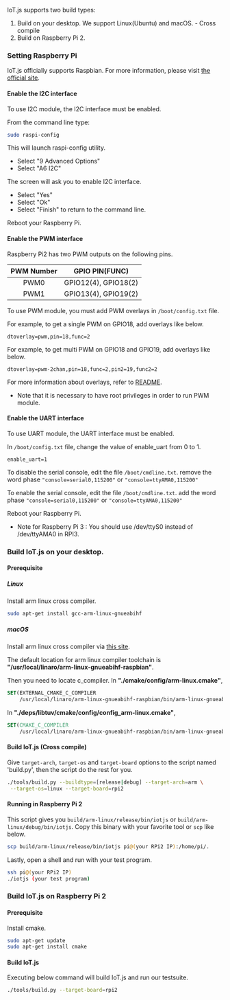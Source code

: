 
IoT.js supports two build types:

1. Build on your desktop. We support Linux(Ubuntu) and macOS. - Cross compile
2. Build on Raspberry Pi 2.

### Setting Raspberry Pi

IoT.js officially supports Raspbian. For more information, please visit [the official site](https://www.raspberrypi.org/downloads/raspbian/).

#### Enable the I2C interface

To use I2C module, the I2C interface must be enabled.

From the command line type:
```bash
sudo raspi-config
```
This will launch raspi-config utility.
   * Select "9 Advanced Options"
   * Select "A6 I2C"

The screen will ask you to enable I2C interface.
   * Select "Yes"
   * Select "Ok"
   * Select "Finish" to return to the command line.

Reboot your Raspberry Pi.

#### Enable the PWM interface

Raspberry Pi2 has two PWM outputs on the following pins.

| PWM Number | GPIO PIN(FUNC) |
| :---: | :---: |
| PWM0 | GPIO12(4), GPIO18(2) |
| PWM1 | GPIO13(4), GPIO19(2) |

To use PWM module, you must add PWM overlays in `/boot/config.txt` file.

For example, to get a single PWM on GPIO18, add overlays like below.
```
dtoverlay=pwm,pin=18,func=2
```

For example, to get multi PWM on GPIO18 and GPIO19, add overlays like below.
```
dtoverlay=pwm-2chan,pin=18,func=2,pin2=19,func2=2
```

For more information about overlays, refer to [README](https://github.com/raspberrypi/linux/blob/rpi-4.9.y/arch/arm/boot/dts/overlays/README).

* Note that it is necessary to have root privileges in order to run PWM module.

#### Enable the UART interface

To use UART module, the UART interface must be enabled.

In `/boot/config.txt` file, change the value of enable_uart from 0 to 1.
```
enable_uart=1
```

To disable the serial console, edit the file `/boot/cmdline.txt`.
remove the word phase ```"console=serial0,115200"``` or ```"console=ttyAMA0,115200"```

To enable the serial console, edit the file `/boot/cmdline.txt`.
add the word phase ```"console=serial0,115200"``` or ```"console=ttyAMA0,115200"```

Reboot your Raspberry Pi.

* Note for Raspberry Pi 3 : You should use /dev/ttyS0 instead of /dev/ttyAMA0 in RPI3.

### Build IoT.js on your desktop.

#### Prerequisite
##### Linux

Install arm linux cross compiler.

``` bash
sudo apt-get install gcc-arm-linux-gnueabihf
```

##### macOS

Install arm linux cross compiler via [this site](http://www.welzels.de/blog/en/arm-cross-compiling-with-mac-os-x/).

The default location for arm linux compiler toolchain is **"/usr/local/linaro/arm-linux-gnueabihf-raspbian"**.

Then you need to locate c_compiler.
In **"./cmake/config/arm-linux.cmake"**,
``` cmake
SET(EXTERNAL_CMAKE_C_COMPILER
    /usr/local/linaro/arm-linux-gnueabihf-raspbian/bin/arm-linux-gnueabihf-gcc)
```
In **"./deps/libtuv/cmake/config/config_arm-linux.cmake"**,
``` cmake
SET(CMAKE_C_COMPILER
    /usr/local/linaro/arm-linux-gnueabihf-raspbian/bin/arm-linux-gnueabihf-gcc)
```

#### Build IoT.js (Cross compile)
Give `target-arch`, `target-os` and `target-board` options to the script named 'build.py', then the script do the rest for you.

``` bash
./tools/build.py --buildtype=[release|debug] --target-arch=arm \
 --target-os=linux --target-board=rpi2
```

#### Running in Raspberry Pi 2

This script gives you `build/arm-linux/release/bin/iotjs` or `build/arm-linux/debug/bin/iotjs`.
Copy this binary with your favorite tool or `scp` like below.

``` bash
scp build/arm-linux/release/bin/iotjs pi@(your RPi2 IP):/home/pi/.
```

Lastly, open a shell and run with your test program.

``` bash
ssh pi@(your RPi2 IP)
./iotjs (your test program)
```

### Build IoT.js on Raspberry Pi 2

#### Prerequisite
Install cmake.
```bash
sudo apt-get update
sudo apt-get install cmake
```

#### Build IoT.js
Executing below command will build IoT.js and run our testsuite.

``` bash
./tools/build.py --target-board=rpi2
```
